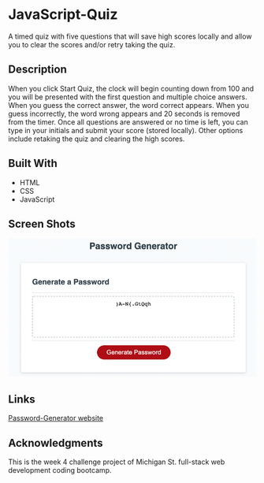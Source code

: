 # JavaScript-Quiz
A timed quiz with five questions that will save high scores locally and allow you to clear the scores and/or retry taking the quiz.

## Description
When you click Start Quiz, the clock will begin counting down from 100 and you will be presented with the first question and multiple choice answers. When you guess the correct answer, the word correct appears. When you guess incorrectly, the word wrong appears and 20 seconds is removed from the timer. Once all questions are answered or no time is left, you can type in your initials and submit your score (stored locally). Other options include retaking the quiz and clearing the high scores.

## Built With
* HTML
* CSS
* JavaScript

## Screen Shots
![Password-Generator screen shot](https://github.com/sper0054/Password-Generator/blob/main/Screen%20Shot%202021-12-14%20at%202.48.10%20PM.png)

## Links
[Password-Generator website](https://sper0054.github.io/Password-Generator/)

## Acknowledgments
This is the week 4 challenge project of Michigan St. full-stack web development coding bootcamp.
